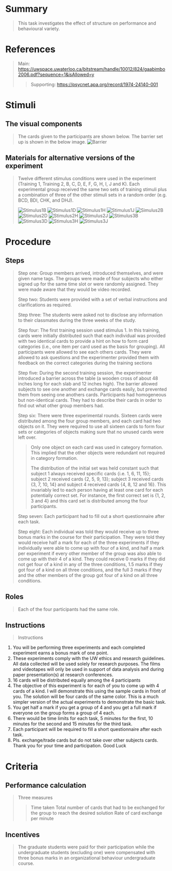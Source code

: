 # Summary
> This task investigates the effect of structure on performance and behavioural variety.

# References
> Main: https://uwspace.uwaterloo.ca/bitstream/handle/10012/824/gaabimbo2006.pdf?sequence=1&isAllowed=y 
> > Supporting: https://psycnet.apa.org/record/1974-24140-001 

# Stimuli
## The visual components
> The cards given to the participants are shown below.
> The barrier set up is shown in the below image.
> ![Barrier](images/Barrier.jpg)

## Materials for alternative versions of the experiment 
> Twelve different stimulus conditions were used in the experiment (Training 1, Training 2,
B, C, D, E, F, G, H, I, J and K). Each experimental group received the
same two sets of training stimuli plus a combination of three of the other stimuli sets in a
random order (e.g. BCD, BDI, CHK, and DHJ).
>
> ![Stimulus1B](images/Stimulus1B.jpg)
> ![Stimulus1D](images/Stimulus1D.jpg)
> ![Stimulus1H](images/Stimulus1H.jpg)
> ![Stimulus1J](images/Stimulus1J.jpg)
> ![Simulus2B](images/Simulus2B.jpg)
> ![Stimulus2D](images/Stimulus2D.jpg)
> ![Stimulus2H](images/Stimulus2H.jpg)
> ![Stimulus2J](images/Stimulus2J.jpg)
> ![Stimulus3B](images/Stimulus3B.jpg)
> ![Stimulus3D](images/Stimulus3D.jpg)
> ![Stimulus3H](images/Stimulus3H.jpg)
> ![Stimulus3J](images/Stimulus3J.jpg)

# Procedure
## Steps
> Step one: Group members arrived, introduced themselves, and were given name tags. The groups were made of four subjects who either signed up
for the same time slot or were randomly assigned. They were made aware that they would be video recorded.
> 
> Step two: Students were provided with a set of verbal instructions and clarifications as required.
> 
> Step three: The students were asked not to disclose any information to their classmates during the three weeks of the study.
> 
> Step four: The first training session used stimulus 1. In this training, cards were initially distributed such that each individual was provided with two identical cards to provide a hint on how to form card categories (i.e., one item per card used as the basis for
grouping). All participants were allowed to see each others cards. They were allowed to ask questions and the experimenter provided them with feedback on the correct categories during the training sections
>
> Step five: During the second training session, the experimenter introduced a barrier across the table (a wooden cross of about 48 inches long for each slab and 12 inches high). The barrier allowed subjects to see one another and exchange cards easily, but prevented them from seeing one anothers cards. Participants had homogeneous but non-identical cards. They had to describe their cards in order to find out what other group members had.
> 
>Step six: There were three experimental rounds. Sixteen cards were distributed among the four group members, and each card had two
objects on it. They were required to use all sixteen cards to form four sets or categories of objects making sure that no unused cards were left over.
>> Only one object on each card was used in category formation. This implied that the other objects were redundant not required in category formation.
>> 
>> The distribution of the initial set was held constant such that subject 1 always received specific cards {i.e. 1, 6, 11, 15}; subject 2 received cards {2, 5, 9,  13}; subject 3 received cards {3, 7, 10, 14} and subject 4 received cards {4, 8, 12 and 16}. This invariably led to each person having at least one card for each potentially correct set. For instance, the first correct set is {1, 2, 3 and 4} and this card set is distributed among the four participants. 
>
> Step seven: Each participant had to fill out a short questionnaire after each task.
> 
> Step eight: Each individual was told they would receive up to three bonus marks in the course for their participation. They were told they would receive half a mark for each of the three experiments if they individually were able to come up with four of a kind, and half a mark per experiment if every other member of the group was also able to come up with their 4 of a kind. They could receive 0 marks if they did not get four of a kind in any of the three conditions, 1.5 marks if they got four of a kind on all three conditions, and the full 3 marks if they and the other members of the group got four of a kind on all three conditions.

## Roles 
> Each of the four participants had the same role.

## Instructions
> Instructions
1. You will be performing three experiments and each completed experiment earns a
bonus mark of one point.
2. These experiments comply with the UW ethics and research guidelines. All data
collected will be used solely for research purposes. The films and videotapes will
only be used in support of data analysis and during paper presentation(s) at
research conferences.
3. 16 cards will be distributed equally among the 4 participants
4. The objective of this experiment is for each of you to come up with 4 cards of a
kind. I will demonstrate this using the sample cards in front of you. The solution
will be four cards of the same color. This is a much simpler version of the actual
experiments to demonstrate the basic task.
5. You get half a mark if you get a group of 4 and you get a full mark if everyone on
the group forms a group of 4 each.
6. There would be time limits for each task, 5 minutes for the first, 10 minutes for
the second and 15 minutes for the third task.
7. Each participant will be required to fill a short questionnaire after each task.
8. Pls. exchange/trade cards but do not take over other subjects cards.
Thank you for your time and participation.
Good Luck 
# Criteria
## Performance calculation
> Three measures
> > Time taken
> > Total number of cards that had to be exchanged for the group to reach the desired solution
> > Rate of card exchange per minute
## Incentives
>  The graduate students were paid for their participation while the undergraduate students (excluding one) were compensated with three bonus marks in an organizational behaviour undergraduate course. 
